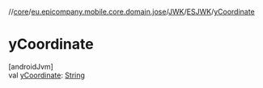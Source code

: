//[core](../../../../index.md)/[eu.epicompany.mobile.core.domain.jose](../../index.md)/[JWK](../index.md)/[ESJWK](index.md)/[yCoordinate](y-coordinate.md)

# yCoordinate

[androidJvm]\
val [yCoordinate](y-coordinate.md): [String](https://kotlinlang.org/api/latest/jvm/stdlib/kotlin/-string/index.html)
